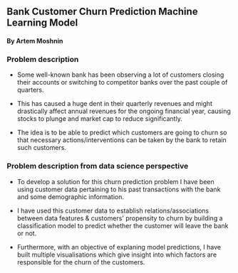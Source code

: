 ## Bank Customer Churn Prediction Machine Learning Model

#### By Artem Moshnin

### Problem description

- Some well-known bank has been observing a lot of customers closing their accounts or switching to competitor banks over the past couple of quarters.

- This has caused a huge dent in their quarterly revenues and might drastically affect annual revenues for the ongoing financial year, causing stocks to plunge and market cap to reduce significantly.

- The idea is to be able to predict which customers are going to churn so that necessary actions/interventions can be taken by the bank to retain such customers.

### Problem description from data science perspective

- To develop a solution for this churn prediction problem I have been using customer data pertaining to his past transactions with the bank and some demographic information.

- I have used this customer data to establish relations/associations between data features & customers' propensity to churn by building a classification model to predict whether the customer will leave the bank or not.

- Furthermore, with an objective of explaning model predictions, I have built multiple visualisations which give insight into which factors are responsible for the churn of the customers.
